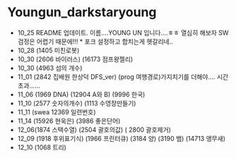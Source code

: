 # Youngun_darkstaryoung

- 10_25 README 업데이트.  이름....YOUNG UN 입니다....ㅎㅎ 열심히 해보자 SW 검정은 어렵기 때문에!!!    * 포크 설정하고 합치는게 헷갈리네..
- 10_28 (1405 미친로봇) 
- 10_30  (2606 바이러스) (16173 점프왕젤리)  
- 10_30 (4963 섬의 개수) 
- 11_01 (2842 집배원 한상덕 DFS_ver) (prog 여행경로)가지치기를 더해야.... 시간초과......
- 11_06 (1969 DNA) (12904 A와 B) (9996 한국)
- 11_10 (2577 숫자의개수) (1113 수영장만들기)  
- 11_11 (swea 12369 일련번호) 
- 11_14 (15926 현욱은) (3986 좋은단어)
- 12_06(1874 스택수열) (2504 괄호의값) ( 2800 괄호제거)
- 12_09 (1918 후위표기식) (1966 프린터큐) (3184 양) (3190 뱀) (14713 앵무새) 
- 12_10 (1068 트리)

